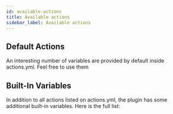 ```yaml
---
id: available-actions
title: Available actions
sidebar_label: Available actions
---
```

## Default Actions
An interesting number of variables are provided by default inside actions.yml. Feel free to use them

## Built-In Variables
In addition to all actions listed on actions.yml, the plugin has some additional built-in variables. Here is the full list:
